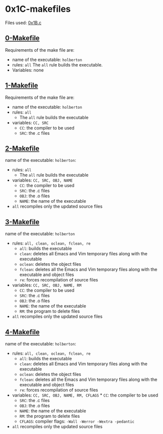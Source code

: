 # 0x1C-makefiles

Files used: [0x1B.c](https://github.com/holbertonschool/0x1B.c)

## [0-Makefile](https://github.com/musangisilvia/alx-low_level_programming/blob/master/0x1C-makefiles/0-Makefile)

Requirements of the make file are:
- name of the executable: ``` holberton ```
- rules: ``` all ```
	 The ``` all ``` rule builds the executable.
- Variables: none

## [1-Makefile](https://github.com/musangisilvia/alx-low_level_programming/blob/master/0x1C-makefiles/1-Makefile)

Requirements of the make file are:
- name of the executable: ``` holberton ```
- rules: ``` all ```
	* The ``` all ``` rule builds the executable
- variables: ``` CC, SRC ```
	* ``` CC ```: the compiler to be used
	* ``` SRC ```: the .c files

## [2-Makefile](https://github.com/musangisilvia/alx-low_level_programming/blob/master/0x1C-makefiles/2-Makefile)

name of the executable: ``` holberton ```:
- rules: ``` all ```
	* The ``` all ``` rule builds the executable
- variables: ``` CC, SRC, OBJ, NAME ```
	* ``` CC ```: the compiler to be used
	* ``` SRC ```: the .c files
	* ``` OBJ ```: the .o files
	* ``` NAME ```: the name of the executable
- ``` all ``` recompiles only the updated source files

## [3-Makefile](https://github.com/musangisilvia/alx-low_level_programming/blob/master/0x1C-makefiles/3-Makefile)

name of the executable: ``` holberton ```
- rules: ``` all, clean, oclean, fclean, re ```
	* ``` all ```: builds the executable
	* ``` clean ```: deletes all Emacs and Vim temporary files along with the executable
	* ``` oclean ```: deletes the object files
	* ``` fclean ```: deletes all the Emacs and Vim temporary files along with the executable and object files
	* ``` re ```: forces recompilation of source files
- variables: ``` CC, SRC, OBJ, NAME, RM ```
	* ``` CC ```: the compiler to be used
	* ``` SRC ```: the .c files
	* ``` OBJ ```: the .o files
	* ``` NAME ```: the name of the executable
	* ``` RM ```: the program to delete files
- ``` all ``` recompiles only the updated source files


## [4-Makefile](https://github.com/musangisilvia/alx-low_level_programming/blob/master/0x1C-makefiles/4-Makefile)

name of the executable: ``` holberton ```:
- rules: ``` all, clean, oclean, fclean, re ```
	* ``` all ```: builds the executable
	* ``` clean ```: deletes all Emacs and Vim temporary files along with the executable
	* ``` oclean ```: deletes the object files
	* ``` fclean ```: deletes all the Emacs and Vim temporary files along with the executable and object files
	* ``` re ```: forces recompilation of source files
- variables: ``` CC, SRC, OBJ, NAME, RM, CFLAGS ```
        * ``` CC ```: the compiler to be used
	* ``` SRC ```: the .c files
	* ``` OBJ ```: the .o files
	* ``` NAME ```: the name of the executable
	* ``` RM ```: the program to delete files
	* ``` CFLAGS ```: compiler flags: ``` -Wall -Werror -Wextra -pedantic ```
- ``` all ``` recompiles only the updated source files
